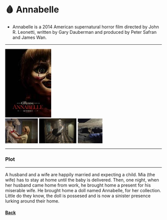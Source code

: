 # 🩸 Annabelle 
+ Annabelle is a 2014 American supernatural horror film directed by John R. Leonetti, written by Gary Dauberman and produced by Peter Safran and James Wan.
---



![anna](ana.jpg) \
![anna](anna.jpg)
![anna](anna2.jpg)
![anna](anna3.jpg)

---
### Plot
---
 A husband and a wife are happily married and expecting a child. Mia (the wife) has to stay at home until the baby is delivered. Then, one night, when her husband came home from work, he brought home a present for his miserable wife. He brought home a doll named Annabelle, for her collection. Little do they know, the doll is possesed and is now a sinister presence lurking around their home.

#### [Back](./horror.md)